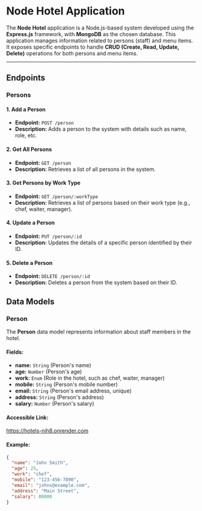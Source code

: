 # Node Hotel Application

The **Node Hotel** application is a Node.js-based system developed using the **Express.js** framework, with **MongoDB** as the chosen database. This application manages information related to persons (staff) and menu items. It exposes specific endpoints to handle **CRUD (Create, Read, Update, Delete)** operations for both persons and menu items.

---

## Endpoints

### **Persons**

#### 1. **Add a Person**
- **Endpoint:** `POST /person`
- **Description:** Adds a person to the system with details such as name, role, etc.

#### 2. **Get All Persons**
- **Endpoint:** `GET /person`
- **Description:** Retrieves a list of all persons in the system.

#### 3. **Get Persons by Work Type**
- **Endpoint:** `GET /person/:workType`
- **Description:** Retrieves a list of persons based on their work type (e.g., chef, waiter, manager).

#### 4. **Update a Person**
- **Endpoint:** `PUT /person/:id`
- **Description:** Updates the details of a specific person identified by their ID.

#### 5. **Delete a Person**
- **Endpoint:** `DELETE /person/:id`
- **Description:** Deletes a person from the system based on their ID.

## Data Models

### **Person**

The **Person** data model represents information about staff members in the hotel.

#### Fields:
- **name:** `String` (Person's name)
- **age:** `Number` (Person's age)
- **work:** `Enum` (Role in the hotel, such as chef, waiter, manager)
- **mobile:** `String` (Person's mobile number)
- **email:** `String` (Person's email address, unique)
- **address:** `String` (Person's address)
- **salary:** `Number` (Person's salary)

#### Accessible Link:
https://hotels-nih8.onrender.com

#### Example:

```json
{
  "name": "John Smith",
  "age": 25,
  "work": "chef",
  "mobile": "123-456-7890",
  "email": "johns@example.com",
  "address": "Main Street",
  "salary": 80000
}
